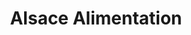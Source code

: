 ---
title: "Alsace Alimentation"
url: /illkirch-graffenstaden/alsace-alimentation/
shop: commodité
---